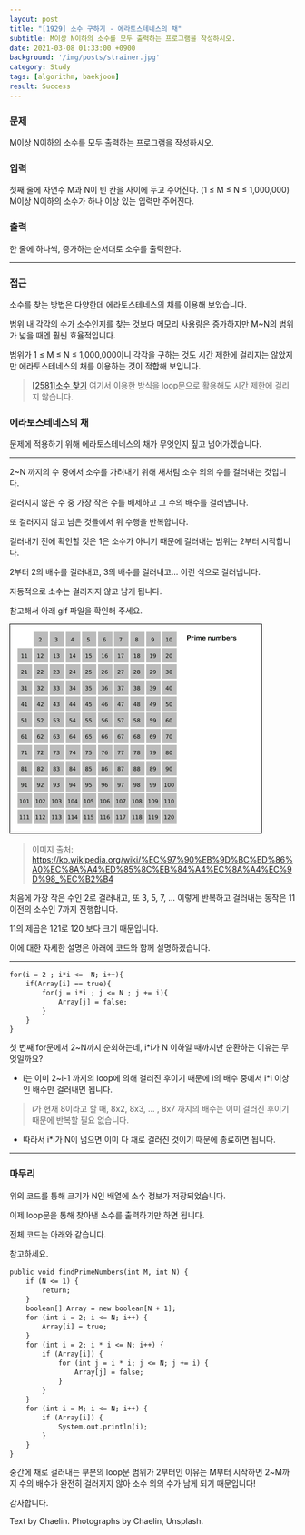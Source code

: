 ```yaml
---
layout: post
title: "[1929] 소수 구하기 - 에라토스테네스의 채"
subtitle: M이상 N이하의 소수를 모두 출력하는 프로그램을 작성하시오.
date: 2021-03-08 01:33:00 +0900
background: '/img/posts/strainer.jpg'
category: Study
tags: [algorithm, baekjoon]
result: Success
---
```

### 문제
M이상 N이하의 소수를 모두 출력하는 프로그램을 작성하시오.

### 입력
첫째 줄에 자연수 M과 N이 빈 칸을 사이에 두고 주어진다. (1 ≤ M ≤ N ≤ 1,000,000) M이상 N이하의 소수가 하나 이상 있는 입력만 주어진다.

### 출력
한 줄에 하나씩, 증가하는 순서대로 소수를 출력한다.

*****

### 접근
소수를 찾는 방법은 다양한데 에라토스테네스의 채를 이용해 보았습니다.

범위 내 각각의 수가 소수인지를 찾는 것보다 메모리 사용량은 증가하지만 M~N의 범위가 넓을 때엔 훨씬 효율적입니다.

범위가 1 ≤ M ≤ N ≤ 1,000,000이니 각각을 구하는 것도 시간 제한에 걸리지는 않았지만 에라토스테네스의 채를 이용하는 것이 적합해 보입니다.

> <a href="https://chaelin1211.github.io/study/2021/02/21/2581-prime-number.html">[2581]소수 찾기</a> 여기서 이용한 방식을 loop문으로 활용해도 시간 제한에 걸리지 않습니다. 

### 에라토스테네스의 채
문제에 적용하기 위해 에라토스테네스의 채가 무엇인지 짚고 넘어가겠습니다.

*****

2~N 까지의 수 중에서 소수를 가려내기 위해 채처럼 소수 외의 수를 걸러내는 것입니다.

걸러지지 않은 수 중 가장 작은 수를 배제하고 그 수의 배수를 걸러냅니다.

또 걸러지지 않고 남은 것들에서 위 수행을 반복합니다.

걸러내기 전에 확인할 것은 1은 소수가 아니기 때문에 걸러내는 범위는 2부터 시작합니다.

2부터 2의 배수를 걸러내고, 3의 배수를 걸러내고... 이런 식으로 걸러냅니다.

자동적으로 소수는 걸러지지 않고 남게 됩니다.

참고해서 아래 gif 파일을 확인해 주세요.

<img class="img-fluid" src="/img/posts/inPost/Sieve_of_Eratosthenes_animation.gif">

>이미지 출처: https://ko.wikipedia.org/wiki/%EC%97%90%EB%9D%BC%ED%86%A0%EC%8A%A4%ED%85%8C%EB%84%A4%EC%8A%A4%EC%9D%98_%EC%B2%B4

처음에 가장 작은 수인 2로 걸러내고, 또 3, 5, 7, ... 이렇게 반복하고 걸러내는 동작은 11 이전의 소수인 7까지 진행합니다.

11의 제곱은 121로 120 보다 크기 때문입니다.

이에 대한 자세한 설명은 아래에 코드와 함께 설명하겠습니다.

*****

```
for(i = 2 ; i*i <=  N; i++){
    if(Array[i] == true){
        for(j = i*i ; j <= N ; j += i){
            Array[j] = false;   
        }
    }
}
```

첫 번째 for문에서 2~N까지 순회하는데, i*i가 N 이하일 때까지만 순환하는 이유는 무엇일까요?

* i는 이미 2~i-1 까지의 loop에 의해 걸러진 후이기 때문에 i의 배수 중에서 i*i 이상인 배수만 걸러내면 됩니다.

> i가 현재 8이라고 할 때, 8x2, 8x3, ... , 8x7 까지의 배수는 이미 걸러진 후이기 때문에 반복할 필요 없습니다.

* 따라서 i*i가 N이 넘으면 이미 다 채로 걸러진 것이기 때문에 종료하면 됩니다.

*****

### 마무리 
위의 코드를 통해 크기가 N인 배열에 소수 정보가 저장되었습니다.

이제 loop문을 통해 찾아낸 소수를 출력하기만 하면 됩니다.

전체 코드는 아래와 같습니다.

참고하세요.

```
public void findPrimeNumbers(int M, int N) {
	if (N <= 1) {
		return;
	}
	boolean[] Array = new boolean[N + 1];
	for (int i = 2; i <= N; i++) {
		Array[i] = true;
	}
	for (int i = 2; i * i <= N; i++) {
		if (Array[i]) {
			for (int j = i * i; j <= N; j += i) {
				Array[j] = false;
			}
		}
	}
	for (int i = M; i <= N; i++) {
		if (Array[i]) {
			System.out.println(i);
		}
	}
}
```

중간에 채로 걸러내는 부분의 loop문 범위가 2부터인 이유는 M부터 시작하면 2~M까지 수의 배수가 완전히 걸러지지 않아 소수 외의 수가 남게 되기 때문입니다!

감사합니다.

<p class = "placeholder">Text by Chaelin. Photographs by Chaelin, Unsplash.</p>

